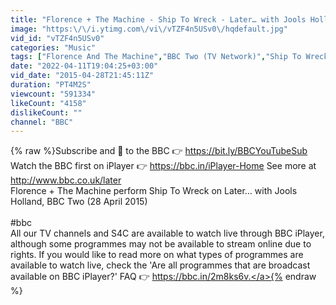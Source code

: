```yaml
---
title: "Florence + The Machine - Ship To Wreck - Later… with Jools Holland - BBC Two"
image: "https:\/\/i.ytimg.com\/vi\/vTZF4n5USv0\/hqdefault.jpg"
vid_id: "vTZF4n5USv0"
categories: "Music"
tags: ["Florence And The Machine","BBC Two (TV Network)","Ship To Wreck"]
date: "2022-04-11T19:04:25+03:00"
vid_date: "2015-04-28T21:45:11Z"
duration: "PT4M2S"
viewcount: "591334"
likeCount: "4158"
dislikeCount: ""
channel: "BBC"
---
```

{% raw %}Subscribe and 🔔 to the BBC 👉 <a rel="nofollow" target="blank" href="https://bit.ly/BBCYouTubeSub">https://bit.ly/BBCYouTubeSub</a><br />Watch the BBC first on iPlayer 👉 <a rel="nofollow" target="blank" href="https://bbc.in/iPlayer-Home">https://bbc.in/iPlayer-Home</a> See more at <a rel="nofollow" target="blank" href="http://www.bbc.co.uk/later">http://www.bbc.co.uk/later</a><br />Florence + The Machine perform Ship To Wreck on Later… with Jools Holland, BBC Two (28 April 2015)<br /><br />#bbc<br />All our TV channels and S4C are available to watch live through BBC iPlayer, although some programmes may not be available to stream online due to rights. If you would like to read more on what types of programmes are available to watch live, check the 'Are all programmes that are broadcast available on BBC iPlayer?' FAQ 👉 <a rel="nofollow" target="blank" href="https://bbc.in/2m8ks6v.">https://bbc.in/2m8ks6v.</a>{% endraw %}
